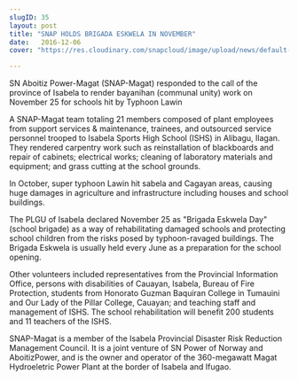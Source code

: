```yaml
---
slugID: 35
layout: post
title: "SNAP HOLDS BRIGADA ESKWELA IN NOVEMBER"
date:   2016-12-06 
cover: "https://res.cloudinary.com/snapcloud/image/upload/news/default-news.jpg"

---
```

SN Aboitiz Power-Magat (SNAP-Magat) responded to the call of the province of Isabela to render bayanihan (communal unity) work on November 25 for schools hit by Typhoon Lawin


A SNAP-Magat team totaling 21 members composed of plant employees from support services & maintenance, trainees, and outsourced service personnel trooped to Isabela Sports High School (ISHS) in Alibagu, Ilagan. They rendered carpentry work such as reinstallation of blackboards and repair of cabinets; electrical works; cleaning of laboratory materials and equipment; and grass cutting at the school grounds.


In October, super typhoon Lawin hit sabela and Cagayan areas, causing huge damages in agriculture and infrastructure including houses and school buildings.


The PLGU of Isabela declared November 25 as "Brigada Eskwela Day" (school brigade) as a way of rehabilitating damaged schools and protecting school children from the risks posed by typhoon-ravaged buildings. The Brigada Eskwela is usually held every June as a preparation for the school opening.


Other volunteers included representatives from the Provincial Information Office, persons with disabilities of Cauayan, Isabela, Bureau of Fire Protection, students from Honorato Guzman Baquiran College in Tumauini and Our Lady of the Pillar College, Cauayan; and teaching staff and management of ISHS. The school rehabilitation will benefit 200 students and 11 teachers of the ISHS.


SNAP-Magat is a member of the Isabela Provincial Disaster Risk Reduction Management Council. It is a joint venture of SN Power of Norway and AboitizPower, and is the owner and operator of the 360-megawatt Magat Hydroeletric Power Plant at the border of Isabela and Ifugao.